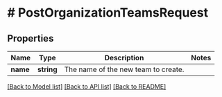 # # PostOrganizationTeamsRequest

## Properties

Name | Type | Description | Notes
------------ | ------------- | ------------- | -------------
**name** | **string** | The name of the new team to create. |

[[Back to Model list]](../../README.md#models) [[Back to API list]](../../README.md#endpoints) [[Back to README]](../../README.md)
